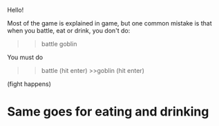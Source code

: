 Hello!

Most of the game is explained in game, but one common mistake is that when you battle, eat or drink, you don't do:
>>battle goblin

You must do
>>battle
(hit enter)
    >>goblin
    (hit enter)
    
(fight happens)

Same goes for eating and drinking
===
